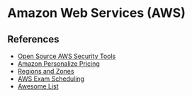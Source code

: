 # Amazon Web Services (AWS)

<!--
https://www.youtube.com/watch?v=xCc9xk8LPTo
https://www.youtube.com/watch?v=YKT9bWvy_PI

ACKQueue

https://www.linkedin.com/learning/paths/prepare-for-the-aws-certified-cloud-practitioner-exam
https://www.linkedin.com/learning/paths/become-an-aws-data-and-devops-specialist
https://www.linkedin.com/learning/paths/prepare-for-aws-devops-engineer-professional-certification
https://www.linkedin.com/learning/paths/prepare-for-aws-sysops-administrator-certification

https://app.pluralsight.com/search/?q=aws%20certified&type=path&m_sort=relevance&query_id=4364f4ab-a8d6-4533-9340-582d9d55d691&source=user_typed


https://www.linkedin.com/learning/aws-essential-training-for-developers/what-is-the-best-way-to-use-aws

https://www.linkedin.com/learning/aws-administration-security-fundamentals/fundamentals-of-aws-security

https://www.linkedin.com/learning/aws-deploying-and-provisioning/aws-deploying-and-provisioning
https://www.linkedin.com/learning/aws-automation-and-optimization/automation-and-optimization-in-aws
https://www.linkedin.com/learning/aws-high-availability/aws-and-high-availability
https://www.linkedin.com/learning/aws-networking/aws-networking-overview
https://www.linkedin.com/learning/aws-monitoring-and-reporting/welcome
https://www.linkedin.com/learning/aws-for-devops-high-availability-and-elasticity/welcome
https://www.linkedin.com/learning/aws-for-devops-monitoring-metrics-and-logging/welcome

https://www.linkedin.com/learning/aws-and-react-creating-full-stack-apps/full-stack-react-development-on-aws
https://www.linkedin.com/learning/creating-a-serverless-application-using-react-in-aws/2392677

https://www.linkedin.com/learning/cloud-native-projects-aws-serverless/flexibility-with-lambda
https://www.linkedin.com/learning/advanced-kubernetes-1-core-concepts/exploring-the-kubernetes-architecture
https://www.linkedin.com/learning/aws-high-availability/aws-and-high-availability

Transactions Per Second (TPS)
-->

## References

- [Open Source AWS Security Tools](https://asecure.cloud/tools/)
- [Amazon Personalize Pricing](https://aws.amazon.com/personalize/pricing/)
- [Regions and Zones](https://docs.aws.amazon.com/AWSEC2/latest/UserGuide/using-regions-availability-zones.html)
- [AWS Exam Scheduling](https://www.certmetrics.com/amazon/candidate/exam_scheduling.aspx)
- [Awesome List](https://github.com/donnemartin/awesome-aws)

<!--
## Interview

https://www.youtube.com/watch?v=HoXEyXIf6_U
https://www.youtube.com/watch?v=cp108MhVEI0
-->
